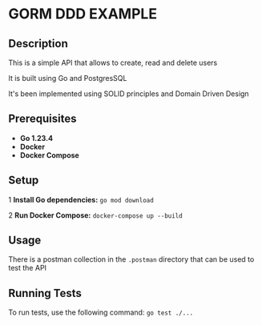 # GORM DDD EXAMPLE

## Description
This is a simple API that allows to create, read and delete users

It is built using Go and PostgresSQL

It's been implemented using SOLID principles and Domain Driven Design

## Prerequisites
- **Go 1.23.4**
- **Docker**
- **Docker Compose**

## Setup

1 **Install Go dependencies:**
    ```go mod download```

2 **Run Docker Compose:**
    ```docker-compose up --build```

## Usage
There is a postman collection in the `.postman` directory that can be used to test the API

## Running Tests
To run tests, use the following command: ```go test ./...```